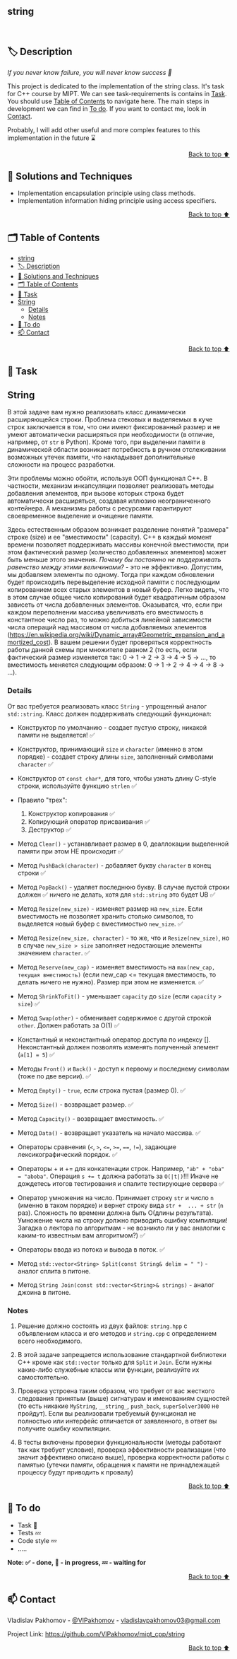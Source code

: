 ## string

<br/>

<a id="description"></a>
## 🏷️ Description

*If you never know failure, you will never know success 💫* </br>

This project is dedicated to the implementation of the string class. It's task for C++ course by MIPT. We can see task-requirements is contains in [Task](#task). You should use [Table of Contents](#️table_of_contents) to navigate here. The main steps in development we can find in [To do](#to_do). If you want to contact me, look in [Contact](#contact).<br/>

Probably, I will add other useful and more complex features to this implementation in the future ⌛ 

<p align="right"><a href="#string">Back to top ⬆️</a></p>

<a id="solutions_and_techniques"></a>
## 🎯 Solutions and Techniques

- Implementation encapsulation principle using class methods.
- Implementation information hiding principle using access specifiers.

<p align="right"><a href="#string">Back to top ⬆️</a></p>

<a id="table_of_contents"></a>
## 🗂️ Table of Contents 
- [string](#string)
- [🏷️ Description](#️-description)
- [🎯 Solutions and Techniques](#-solutions-and-techniques)
- [🗂️ Table of Contents](#️-table-of-contents)
- [📄 Task](#-task)
- [String](#string-1)
  - [Details](#details)
  - [Notes](#notes)
- [📌 To do](#-to-do)
- [📫 Contact](#-contact)


<p align="right"><a href="#string">Back to top ⬆️</a></p>

<a id="task"></a>
## 📄 Task 

## String

В этой задаче вам нужно реализовать класс динамически расширяющейся строки.
Проблема стековых и выделяемых в куче строк заключается в том, что они имеют фиксированный размер
и не умеют автоматически расширяться при необходимости (в отличие, например, от `str` в Python).
Кроме того, при выделении памяти в динамической области возникает потребность в
ручном отслеживании возможных утечек памяти, что накладывает дополнительные сложности на процесс разработки.

Эти проблемы можно обойти, используя ООП функционал C++. В частности, механизм
инкапсуляции позволяет реализовать методы добавления элементов, при вызове которых
строка будет автоматически расширяться, создавая иллюзию неограниченного контейнера.
А механизмы работы с ресурсами гарантируют своевременное выделение и очищение памяти.

Здесь естественным образом возникает разделение понятий "размера" строке (size) и
ее "вместимости" (capacity). С++ в каждый момент времени позволяет поддерживать
массивы конечной вместимости, при этом фактический размер (количество добавленных элементов)
может быть меньше этого значения.
*Почему бы постоянно не поддерживать равенство между этими величинами?* - это не эффективно.
Допустим, мы добавляем элементы по одному. Тогда при каждом обновлении будет
происходить перевыделение исходной памяти с последующим копированием всех старых элементов в новый буфер.
Легко видеть, что в этом случае общее число копирований будет квадратичным образом зависеть от числа добавленных элементов.
Оказыватся, что, если при каждом переполнении массива увеличивать его вместимость
в константное число раз, то можно добиться линейной зависимости числа операций над
массивом от числа добавляемых элементов (https://en.wikipedia.org/wiki/Dynamic_array#Geometric_expansion_and_amortized_cost).
В вашем решении будет проверяться корректность работы данной схемы при множителе
равном 2 (то есть, если фактический размер изменяется так: 0 -> 1 -> 2 -> 3 -> 4 -> 5 -> ..., то
вместимость меняется следующим образом: 0 -> 1 -> 2 -> 4 -> 4 -> 8 -> ...).


### Details

От вас требуется реализовать класс `String` - упрощенный аналог `std::string`.
Класс должен поддерживать следующий функционал:
* Конструктор по умолчанию - создает пустую строку, никакой памяти не выделяется!  ✅
* Конструктор, принимающий `size` и `character` (именно в этом порядке) - создает строку длины `size`,
  заполненный символами `character`  ✅
* Конструктор от `const char*`, для того, чтобы узнать длину C-style строки, используйте функцию `strlen`  ✅
* Правило "трех":
    1. Конструктор копирования ✅
    2. Копирующий оператор присваивания ✅
    3. Деструктор ✅
* Метод `Clear()` - устанавливает размер в 0, деаллокации выделенной памяти при этом НЕ происходит ✅
* Метод `PushBack(character)` - добавляет букву `character` в конец строки ✅
* Метод `PopBack()` - удаляет последнюю букву. В случае пустой строки должен ✅
  ничего не делать, хотя для `std::string` это будет UB ✅
* Метод `Resize(new_size)` - изменяет размер на `new_size`. Если вместимость 
  не позволяет хранить столько символов, то выделяется новый буфер с вместимостью `new_size`. ✅
* Метод `Resize(new_size, character)` - то же, что и `Resize(new_size)`, но в случае `new_size > size` 
  заполняет недостающие элементы значением `character`. ✅
* Метод `Reserve(new_cap)` - изменяет вместимость на `max(new_cap, текущая вместимость)` 
  (если new_cap <= текущая вместимость, то делать ничего не нужно). Размер при этом не изменяется. ✅
* Метод `ShrinkToFit()` - уменьшает `capacity` до `size` (если `capacity` > `size`) ✅
* Метод `Swap(other)` - обменивает содержимое с другой строкой `other`. Должен работать за O(1) ✅
* Константный и неконстантный оператор доступа по индексу []. Неконстантный должен
  позволять изменять полученный элемент (`a[1] = 5`) ✅
* Методы `Front()` и `Back()` - доступ к первому и последнему символам (тоже по две версии). ✅
* Метод `Empty()` - `true`, если строка пустая (размер 0). ✅
* Метод `Size()` - возвращает размер. ✅
* Метод `Capacity()` - возвращает вместимость. ✅
* Метод `Data()` - возвращает указатель на начало массива. ✅
* Операторы сравнения (`<`, `>`, `<=`, `>=`, `==`, `!=`), задающие лексикографический порядок. ✅
* Операторы + и += для конкатенации строк. Например, `"ab" + "oba" = "aboba"`. Операция `s += t` должна работать за `O(|t|)`!!! Иначе не дождетесь итогов тестирования и спалите тестирующие сервера ✅
* Оператор умножения на число. Принимает строку `str` и число `n` (именно в таком порядке) и вернет строку вида `str +  ... + str` (`n` раз).
  Сложность по времени должна быть O(длины результата). Умножение числа на строку должно приводить ошибку компиляции!
  Загадка о лектора по алгоритмам - не возникло ли у вас аналогии с каким-то известным вам алгоритмом?) ✅

* Операторы ввода из потока и вывода в поток. ✅
* Метод `std::vector<String> Split(const String& delim = " ")` - аналог сплита в питоне.
* Метод `String Join(const std::vector<String>& strings)` - аналог джоина в питоне.

### Notes

1. Решение должно состоять из двух файлов: `string.hpp` с объявлением класса и его методов и `string.cpp` с определением всего необходимого.

2. В этой задаче запрещается использование стандартной библиотеки C++ кроме как `std::vector` только для `Split` и `Join`. Если нужны какие-либо служебные классы или функции, реализуйте их самостоятельно.

3. Проверка устроена таким образом, что требует от вас жесткого следования принятым (выше)
   сигнатурам и именованиям сущностей (то есть никакие `MyString`, `__string_`, `push_back`, `superSolver3000` не пройдут).
   Если вы реализовали требуемый функционал не полностью или интерфейс отличается от заявленного,
   в ответ вы получите ошибку компиляции.

4. В тесты включены проверки функциональности (методы работают так как требует условие),
   проверка эффективности реализации (что значит эффективно описано выше),
   проверка корректности работы с памятью (утечки памяти, обращения к памяти
   не принадлежащей процессу будут приводить к провалу)


<p align="right"><a href="#string">Back to top ⬆️</a></p>

<a id="to_do"></a>
## 📌 To do 

- Task 🔄
- Tests 💤
- Code style 💤
- .....

**Note: ✅ - done, 🔄 - in progress, 💤 - waiting for** 

<p align="right"><a href="#string">Back to top ⬆️</a></p>


<a id="contact"></a>
## 📫 Contact  

Vladislav Pakhomov - [@VlPakhomov](https://t.me/VlPakhomov) - [vladislavpakhomov03@gmail.com](mailto:vladislavpakhomov03@gmail.com)

Project Link: https://github.com/VlPakhomov/mipt_cpp/string

<p align="right"><a href="#string">Back to top ⬆️</a></p>

